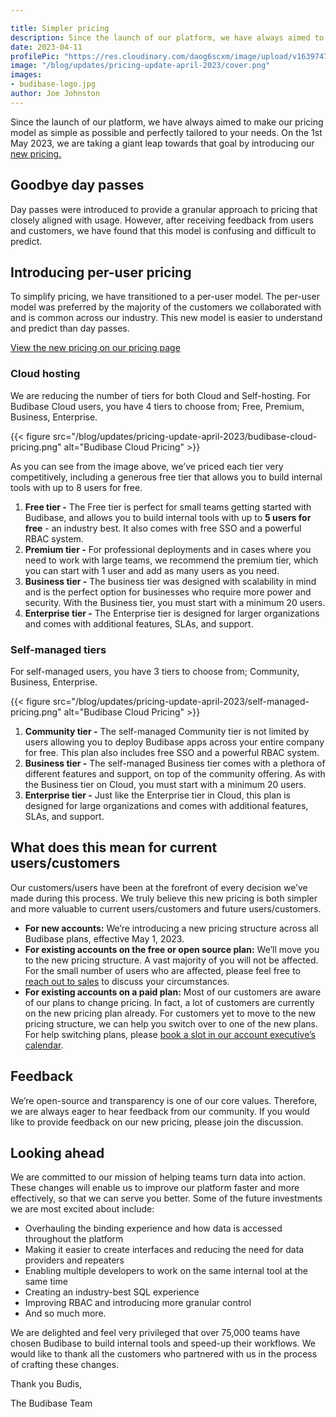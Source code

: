 ```yaml
---

title: Simpler pricing
description: Since the launch of our platform, we have always aimed to make our pricing model as simple as possible and perfectly tailored to your needs. On the 1st May 2023, we are taking a giant leap towards that goal by introducing our new pricing.
date: 2023-04-11
profilePic: "https://res.cloudinary.com/daog6scxm/image/upload/v1639747995/cms/joe_illustration_gray_bg_e97wdl.jpg"
image: "/blog/updates/pricing-update-april-2023/cover.png"
images:
- budibase-logo.jpg
author: Joe Johnston
---
```


Since the launch of our platform, we have always aimed to make our pricing model as simple as possible and perfectly tailored to your needs. On the 1st May 2023, we are taking a giant leap towards that goal by introducing our [new pricing.](https://budibase.com/pricing)

## Goodbye day passes

Day passes were introduced to provide a granular approach to pricing that closely aligned with usage. However, after receiving feedback from users and customers, we have found that this model is confusing and difficult to predict.

## Introducing per-user pricing

To simplify pricing, we have transitioned to a per-user model. The per-user model was preferred by the majority of the customers we collaborated with and is common across our industry. This new model is easier to understand and predict than day passes.

[View the new pricing on our pricing page](https://budibase.com/pricing)

### Cloud hosting

We are reducing the number of tiers for both Cloud and Self-hosting. For Budibase Cloud users, you have 4 tiers to choose from; Free, Premium, Business, Enterprise.

{{< figure src="/blog/updates/pricing-update-april-2023/budibase-cloud-pricing.png" alt="Budibase Cloud Pricing" >}}

As you can see from the image above, we’ve priced each tier very competitively, including a generous free tier that allows you to build internal tools with up to 8 users for free.

1. **Free tier -** The Free tier is perfect for small teams getting started with Budibase, and allows you to build internal tools with up to **5 users for free** - an industry best. It also comes with free SSO and a powerful RBAC system.
2. **Premium tier -** For professional deployments and in cases where you need to work with large teams, we recommend the premium tier, which you can start with 1 user and add as many users as you need.
3. **Business tier -** The business tier was designed with scalability in mind and is the perfect option for businesses who require more power and security. With the Business tier, you must start with a minimum 20 users.
4. **Enterprise tier -** The Enterprise tier is designed for larger organizations and comes with additional features, SLAs, and support.

### Self-managed tiers

For self-managed users, you have 3 tiers to choose from; Community, Business, Enterprise.

{{< figure src="/blog/updates/pricing-update-april-2023/self-managed-pricing.png" alt="Budibase Cloud Pricing" >}}

1. **Community tier -** The self-managed Community tier is not limited by users allowing you to deploy Budibase apps across your entire company for free. This plan also includes free SSO and a powerful RBAC system.
2. **Business tier -** The self-managed Business tier comes with a plethora of different features and support, on top of the community offering. As with the Business tier on Cloud, you must start with a minimum 20 users.
3. **Enterprise tier -** Just like the Enterprise tier in Cloud, this plan is designed for large organizations and comes with additional features, SLAs, and support.

## What does this mean for current users/customers

Our customers/users have been at the forefront of every decision we’ve made during this process. We truly believe this new pricing is both simpler and more valuable to current users/customers and future users/customers.

- **For new accounts:** We’re introducing a new pricing structure across all Budibase plans, effective May 1, 2023.
- **For existing accounts on the free or open source plan:** We’ll move you to the new pricing structure. A vast majority of you will not be affected. For the small number of users who are affected, please feel free to[ reach out to sales](https://budibase.com/contact) to discuss your circumstances.
- **For existing accounts on a paid plan:** Most of our customers are aware of our plans to change pricing. In fact, a lot of customers are currently on the new pricing plan already. For customers yet to move to the new pricing structure, we can help you switch over to one of the new plans. For help switching plans, please [book a slot in our account executive’s calendar](https://meetings-eu1.hubspot.com/joe-moss).

## Feedback

We’re open-source and transparency is one of our core values. Therefore, we are always eager to hear feedback from our community. If you would like to provide feedback on our new pricing, please join the discussion.

## Looking ahead

We are committed to our mission of helping teams turn data into action. These changes will enable us to improve our platform faster and more effectively, so that we can serve you better. Some of the future investments we are most excited about include:

- Overhauling the binding experience and how data is accessed throughout the platform
- Making it easier to create interfaces and reducing the need for data providers and repeaters
- Enabling multiple developers to work on the same internal tool at the same time
- Creating an industry-best SQL experience
- Improving RBAC and introducing more granular control
- And so much more.

We are delighted and feel very privileged that over 75,000 teams have chosen Budibase to build internal tools and speed-up their workflows. We would like to thank all the customers who partnered with us in the process of crafting these changes.

Thank you Budis,

The Budibase Team